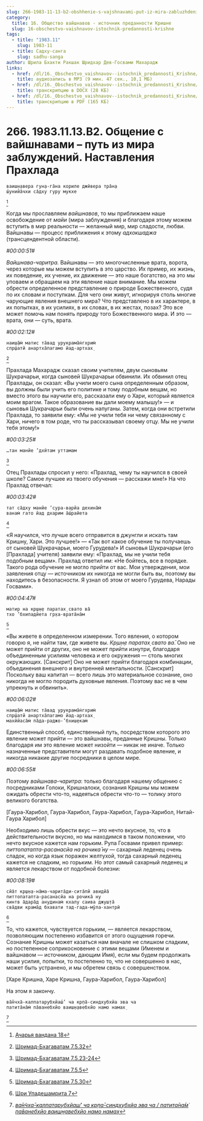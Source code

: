 ```yaml
---
slug: 266-1983-11-13-b2-obshhenie-s-vajshnavami-put-iz-mira-zabluzhdenij-nastavleniya-prahlada
category:
  title: 16. Общество вайшнавов - источник преданности Кришне
  slug: 16-obschestvo-vaishnavov-istochnik-predannosti-krishne
tags:
  - title: "1983.11"
    slug: 1983-11
  - title: Садху-санга
    slug: sadhu-sanga
author: Шрила Бхакти Ракшак Шридхар Дев-Госвами Махарадж
links:
  - href: /dl/16._Obschestvo_vaishnavov--istochnik_predannosti_Krishne/266_1983.11.13.B2_SridharMj_Obshhenie_s_vajshnavami--put_iz_mira_zabluzhdenij__Nastavlenija_Prahlada.mp3
    title: аудиозапись в MP3 (9 мин. 47 сек., 10,1 МБ)
  - href: /dl/16._Obschestvo_vaishnavov--istochnik_predannosti_Krishne/266_1983.11.13.B2_SridharMj_Obshhenie_s_vajshnavami--put_iz_mira_zabluzhdenij__Nastavlenija_Prahlada.docx
    title: транскрипцию в DOCX (28 КБ)
  - href: /dl/16._Obschestvo_vaishnavov--istochnik_predannosti_Krishne/266_1983.11.13.B2_SridharMj_Obshhenie_s_vajshnavami--put_iz_mira_zabluzhdenij__Nastavlenija_Prahlada.pdf
    title: транскрипцию в PDF (165 КБ)
---
```


# 266. 1983.11.13.B2. Общение с вайшнавами – путь из мира заблуждений. Наставления Прахлада

    ваиш̣н̣авера гун̣а-га̄на кориле джӣвера тра̄н̣а
    ш́унийа̄чхи са̄дху гуру мукхе
[^_ftn1]

Когда мы прославляем *вайшнавов*, то мы приближаем наше освобождение от *майи* (мира заблуждения) и благодаря этому можем вступить в мир реальности — желанный мир, мир сладости, любви. Вайшнавы — процесс приближения к этому *адхокшаджа* (трансцендентной области).

*#00:00:51#*

*Вайшнава-чаритра.* Вайшнавы — это многочисленные врата, ворота, через которые мы можем вступить в это царство. Их пример, их жизнь, их поведение, их учение, их движение — это наше богатство, на это мы уповаем и обращаем на эти явление наше внимание. Мы можем обрести определенное представление о природе Божественного, судя по их словам и поступкам. Для чего они живут, игнорируя столь многие чарующие явления внешнего мира? Что представлено в их характере, в их попытках, в их усилиях, в их словах, в их жестах, позах? Это все может помочь нам понять природу того Божественного мира. И это — врата, они — суть, врата.

*#00:02:12#*

    наиш̣а̄м̇ матис та̄вад урукрама̄н̇гхрим̇
    спр̣ш́атй анартха̄пагамо йад-артхах̣
[^_ftn2]

Прахлада Махарадж сказал своим учителям, двум сыновьям Шукрачарьи, когда сыновей Шукрачарьи обвинили. Их обвинил отец Прахлады, он сказал: «Вы учили моего сына определенным образом, вы должны были учить его политике и тому подобным вещам, но вместо этого вы научили его, рассказали ему о Хари, который является моим врагом. Такое образование вы дали моему малышу!» — и сыновья Шукрачарьи были очень напуганы. Затем, когда они встретили Прахлада, то заявили ему: «Мы не учили тебя ни чему связанному с Хари, ничего в том роде, что ты рассказывал своему отцу. Мы не учили тебя этому!»

*#00:03:25#*

    …тан манйе ’дхӣтам уттамам
[^_ftn3]

Отец Прахлады спросил у него: «Прахлад, чему ты научился в своей школе? Самое лучшее из твоего обучения — расскажи мне!» На что Прахлад отвечал:

*#00:03:42#*

    тат са̄дху манйе ’сура-варйа дехина̄м̇
    ванам̇ гато йад дхарим а̄ш́райета
[^_ftn4]

«Я научился, что лучше всего отправится в джунгли и искать там Кришну, Хари. Это лучшее!» — «Так вот какое обучение ты получаешь от сыновей Шукрачарьи, моего Гурудева!» И сыновья Шукрачарьи (его [Прахлада] учителя) заявили ему: «Прахлад, мы не учили тебя подобным вещам». Прахлад ответил им: «Не бойтесь, все в порядке. Такого рода обучение не могло прийти от вас. Мои утверждения, мои заявления отцу — источником их никогда не могли быть вы, поэтому вы находитесь в безопасности. Я узнал об этом от моего Гурудева, Нарады Госвами».

*#00:04:47#*

    матир на кр̣ш̣н̣е паратах̣ свато ва̄
    тхо ’бхипадйета гр̣ха-врата̄на̄м
[^_ftn5]

«Вы живете в определенном измерении. Того явления, о котором говорю я, не найти там, где живете вы. *Кр̣ш̣н̣е паратах̣ свато ва̄*. Оно не может прийти от других, оно не может прийти изнутри, благодаря объединенным усилиям человека и его окружения — столь многих окружающих. [Санскрит] Оно не может прийти благодаря комбинации, объединения внешнего и внутренней ментальности. [Санскрит] Поскольку ваш капитал — всего лишь это материальное сознание, оно никогда не могло породить духовные явления. Поэтому вас не в чем упрекнуть и обвинить».

*#00:06:02#*

    наиш̣а̄м̇ матис та̄вад урукрама̄н̇гхрим̇
    спр̣ш́атй анартха̄пагамо йад-артхах̣
    махӣйаса̄м̇ па̄да-раджо-’бхиш̣екам̇

Единственный способ, единственный путь, посредством которого это явление может прийти — это вайшнавы, преданные Кришны. Только благодаря им это явление может низойти — никак не иначе. Только назначенные представители могут раздавать подобное явление, и никогда никакие другие посредники в целом мире.

*#00:06:55#*

Поэтому *вайшнава-чаритра*: только благодаря нашему общению с посредниками Голоки, Кришналоки, сознания Кришны мы можем ожидать обрести что-то, надеяться обрести что-то — толику этого великого богатства.

[Гаура-Харибол, Гаура-Харибол, Гаура-Харибол, Гаура-Харибол, Нитай-Гаура Харибол]

Необходимо лишь обрести вкус — это нечто вкусное, то, что в действительности вкусно, но мы находимся в таком положении, что нечто вкусное кажется нам горьким. Рупа Госвами привел пример: *питтопатапта-расанасйа на рочика̄ ну* — сахарный леденец очень сладок, но когда язык поражен желтухой, тогда сахарный леденец кажется не сладким, но горьким. Но этот самый сахарный леденец и является лекарством от подобной болезни:

*#00:08:19#*

    сйа̄т кр̣ш̣н̣а-на̄ма-чарита̄ди-сита̄пй авидйа̄
    питтопатапта-расанасйа на рочика̄ ну
    кинтв а̄дара̄д анудинам̇ кхалу саива джуш̣та̄
    сва̄дви крама̄д бхавати тад-гада-мӯла-хантрӣ
[^_ftn6]

То, что кажется, чувствуется горьким, — является лекарством, позволяющим постепенно избавится от этого ощущения горечи. Сознание Кришны может казаться нам вначале не слишком сладким, но постепенное соприкосновение с этими вещами (Именем и вайшнавом — источником, дающим Имя), если мы будем продолжать наши усилия, попытки, то постепенно то, что не совершенно в нас, может быть устранено, и мы обретем связь с совершенством.

[Харе Кришна, Харе Кришна, Гаура-Харибол, Гаура-Харибол]

На этом я закончу.

    ва̄н̃чха̄-калпатарубхйаш́’ ча кр̣па̄-синдхубхйа эва ча
    патита̄на̄м̇ па̄ванебхйо ваиш̣н̣авебхйо намо намах̣
[^_ftn7]



[^_ftn1]: [Ачарья вандана 18](../notes/acharya-vandana/acharya-vandana-18.md)

[^_ftn2]: [Шримад-Бхагаватам 7.5.32](../notes/shrimad-bhagavatam/shrimad-bhagavatam-7-5-32.md)

[^_ftn3]: [Шримад-Бхагаватам 7.5.23-24](../notes/shrimad-bhagavatam/shrimad-bhagavatam-7-5-23-24.md)

[^_ftn4]: [Шримад-Бхагаватам 7.5.5](../notes/shrimad-bhagavatam/shrimad-bhagavatam-7-5-5.md)

[^_ftn5]: [Шримад-Бхагаватам 7.5.30](../notes/shrimad-bhagavatam/shrimad-bhagavatam-7-5-30.md)

[^_ftn6]: [Шри Упадешамрита 7](../notes/shri-upadeshamrita/shri-upadeshamrita-7.md)

[^_ftn7]: [*ва̄н̃чха̄-калпатарубхйаш́’ ча кр̣па̄-синдхубхйа эва ча / патита̄на̄м̇ па̄ванебхйо ваиш̣н̣авебхйо намо намах̣*](../notes/shloka/vanchha-kalpatarubhjash-cha-krpa-sindhubhja.md)
